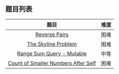 ## 题目列表  
| 题目 | 难度 |  
|:---:|:---:|  
| [Reverse Pairs](reverse-pairs/question.md) | 困难 |   
| [The Skyline Problem](the-skyline-problem/question.md) | 困难 |   
| [Range Sum Query - Mutable](range-sum-query-mutable/question.md) | 中等 |   
| [Count of Smaller Numbers After Self](count-of-smaller-numbers-after-self/question.md) | 困难 |   

